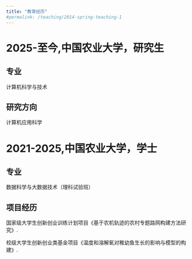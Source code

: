 ```yaml
---
title: "教育经历"
#permalink: /teaching/2014-spring-teaching-1
---
```

2025-至今,中国农业大学，研究生
======
专业
---
计算机科学与技术

研究方向
---
计算机应用科学

2021-2025,中国农业大学，学士
======
专业
---
数据科学与大数据技术（理科试验班）

项目经历
---
国家级大学生创新创业训练计划项目《基于农机轨迹的农村专题路网构建方法研究》.

校级大学生创新创业类基金项目《温度和溶解氧对稚幼鱼生长的影响与模型的构建》.
